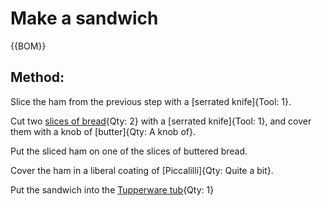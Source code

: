 

[Tupperware tubs]:Parts/Tupperware.md "Qty: 3"
[slices of bread]:bread.md "Qty: ?"

# Make a sandwich

{{BOM}}

## Method:

Slice the ham from the previous step with a [serrated knife]{Tool: 1}.

Cut two [slices of bread]{Qty: 2} with a [serrated knife]{Tool: 1}, and cover them with a knob of [butter]{Qty: A knob of}.

Put the sliced ham on one of the slices of buttered bread.

Cover the ham in a liberal coating of [Piccalilli]{Qty: Quite a bit}.

Put the sandwich into the [Tupperware tub][Tupperware tubs]{Qty: 1}


